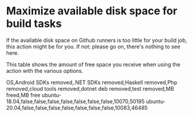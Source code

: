 # Maximize available disk space for build tasks

If the available disk space on Github runners is too little for your build job, this action might be for you.
If not: please go on, there's nothing to see here.

This table shows the amount of free space you receive when using the action with the various options.

OS,Android SDKs removed,.NET SDKs removed,Haskell removed,Php removed,cloud tools removed,dotnet deb removed,test removed,MB freed,MB free
ubuntu-18.04,false,false,false,false,false,false,false,10070,50195
ubuntu-20.04,false,false,false,false,false,false,false,10083,46485
